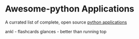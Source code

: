 # Awesome-python Applications
A currated list of complete, open source [python applications](https://github.com/mahmoud/awesome-python-applications)

ankl - flashcards
glances - better than running top
